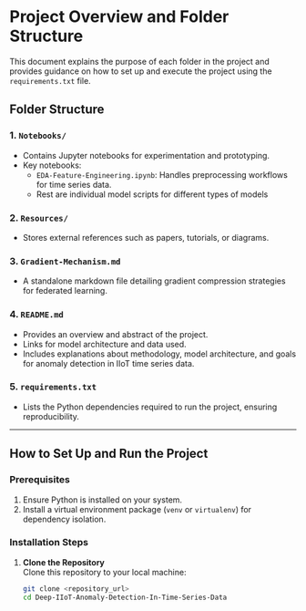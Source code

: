 # Project Overview and Folder Structure

This document explains the purpose of each folder in the project and provides guidance on how to set up and execute the project using the `requirements.txt` file.

## Folder Structure

### 1. `Notebooks/`
- Contains Jupyter notebooks for experimentation and prototyping.
- Key notebooks:
  - `EDA-Feature-Engineering.ipynb`: Handles preprocessing workflows for time series data.
  - Rest are individual model scripts for different types of models

### 2. `Resources/`
- Stores external references such as papers, tutorials, or diagrams.


### 3. `Gradient-Mechanism.md`
- A standalone markdown file detailing gradient compression strategies for federated learning.

### 4. `README.md`
- Provides an overview and abstract of the project.
- Links for model architecture and data used.
- Includes explanations about methodology, model architecture, and goals for anomaly detection in IIoT time series data.


### 5. `requirements.txt`
- Lists the Python dependencies required to run the project, ensuring reproducibility.

---

## How to Set Up and Run the Project

### Prerequisites
1. Ensure Python is installed on your system.
2. Install a virtual environment package (`venv` or `virtualenv`) for dependency isolation.

### Installation Steps
1. **Clone the Repository**  
   Clone this repository to your local machine:
   ```bash
   git clone <repository_url>
   cd Deep-IIoT-Anomaly-Detection-In-Time-Series-Data
